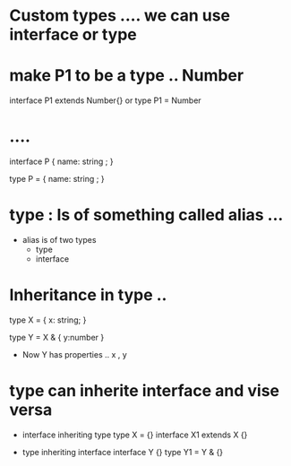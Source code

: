 # Custom types .... we can use interface or type 

#  make P1 to be a type .. Number
interface P1 extends Number{} 
or 
type P1 =  Number  


# .... 
interface P {
    name: string ; 
}

type P = {
    name: string ; 
}


# type : Is of something called alias ... 
- alias is of two types
    - type 
    - interface



# Inheritance in type .. 

type X = {
    x: string;
}

type Y = X & {
    y:number
}


- Now Y has properties .. x , y 

# type can inherite interface and vise versa

- interface inheriting type
type X = {} 
interface X1 extends X {}


 - type inheriting interface
interface Y {}
type Y1 = Y & {} 
